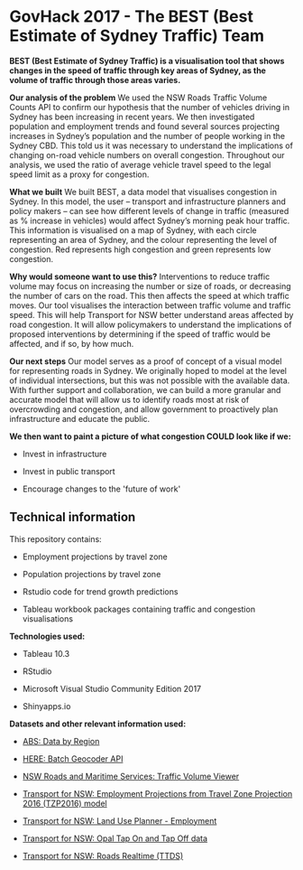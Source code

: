 # GovHack 2017 - The BEST (Best Estimate of Sydney Traffic) Team

**BEST (Best Estimate of Sydney Traffic) is a visualisation tool that shows changes in the speed of traffic through key areas of Sydney, as the volume of traffic through those areas varies.** 

**Our analysis of the problem**
We used the NSW Roads Traffic Volume Counts API to confirm our hypothesis that the number of vehicles driving in Sydney has been increasing in recent years. We then investigated population and employment trends and found several sources projecting increases in Sydney’s population and the number of people working in the Sydney CBD. This told us it was necessary to understand the implications of changing on-road vehicle numbers on overall congestion. Throughout our analysis, we used the ratio of average vehicle travel speed to the legal speed limit as a proxy for congestion.

**What we built**
We built BEST, a data model that visualises congestion in Sydney. In this model, the user – transport and infrastructure planners and policy makers – can see how different levels of change in traffic (measured as % increase in vehicles) would affect Sydney’s morning peak hour traffic. This information is visualised on a map of Sydney, with each circle representing an area of Sydney, and the colour representing the level of congestion. Red represents high congestion and green represents low congestion.

**Why would someone want to use this?**
Interventions to reduce traffic volume may focus on increasing the number or size of roads, or decreasing the number of cars on the road. This then affects the speed at which traffic moves. Our tool visualises the interaction between traffic volume and traffic speed. This will help Transport for NSW better understand areas affected by road congestion. It will allow policymakers to understand the implications of proposed interventions by determining if the speed of traffic would be affected, and if so, by how much.

**Our next steps**
Our model serves as a proof of concept of a visual model for representing roads in Sydney. We originally hoped to model at the level of individual intersections, but this was not possible with the available data. With further support and collaboration, we can build a more granular and accurate model that will allow us to identify roads most at risk of overcrowding and congestion, and allow government to proactively plan infrastructure and educate the public.

**We then want to paint a picture of what congestion COULD look like if we:**

  * Invest in infrastructure
  
  * Invest in public transport
  
  * Encourage changes to the 'future of work'

## Technical information

This repository contains:

  * Employment projections by travel zone

  * Population projections by travel zone

  * Rstudio code for trend growth predictions

  * Tableau workbook packages containing traffic and congestion visualisations  

**Technologies used:**

  * Tableau 10.3

  * RStudio
  
  * Microsoft Visual Studio Community Edition 2017
  
  * Shinyapps.io

**Datasets and other relevant information used:**

  * [ABS: Data by Region](http://stat.abs.gov.au/itt/r.jsp?databyregion#/)
  
  * [HERE: Batch Geocoder API](https://developer.here.com/rest-apis/documentation/batch-geocoder/topics/request-submit.html)
  
  * [NSW Roads and Maritime Services: Traffic Volume Viewer](http://www.rms.nsw.gov.au/about/corporate-publications/statistics/traffic-volumes/aadt-map/index.html#/?z=5)

  * [Transport for NSW: Employment Projections from Travel Zone Projection 2016 (TZP2016) model](https://opendata.transport.nsw.gov.au/dataset/employment-projections)
  
  * [Transport for NSW: Land Use Planner - Employment](https://www.transport.nsw.gov.au/performance-and-analytics/forecasts-and-projections/employment/land-use-planner-employment)
    
  * [Transport for NSW: Opal Tap On and Tap Off data](https://opendata.transport.nsw.gov.au/dataset/opal-tap-on-and-tap-off)

  * [Transport for NSW: Roads Realtime (TTDS)](https://opendata.transport.nsw.gov.au/dataset/roads-realtime)
